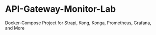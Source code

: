 # API-Gateway-Monitor-Lab
Docker-Compose Project for Strapi, Kong, Konga, Prometheus, Grafana, and More

